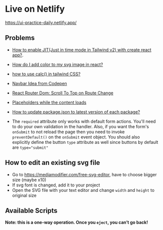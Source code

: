 # Live on Netlify

https://ui-practice-daily.netlify.app/

## Problems

- [How to enable JIT(Just in time mode in Tailwind v2) with create react app?](https://stackoverflow.com/questions/68619975/how-to-enable-jitjust-in-time-mode-with-create-react-app).

- [How do I add color to my svg image in react?](https://stackoverflow.com/questions/54519654/how-do-i-add-color-to-my-svg-image-in-react)

- [how to use calc() in tailwind CSS?](https://stackoverflow.com/questions/65976223/how-to-use-calc-in-tailwind-css)

- [Navbar Idea from Codepen](https://codepen.io/bowersrd/pen/dwXLba)

- [React Router Dom: Scroll To Top on Route Change](https://stackoverflow.com/questions/70193712/how-to-scroll-to-top-on-route-change-with-react-router-dom-v6)

- [Placeholders while the content loads](https://latteandcode.medium.com/react-placeholders-while-the-content-loads-dc8d08c85518)

- [How to update package.json to latest version of each package?](https://stackoverflow.com/questions/65086800/how-to-update-package-json-to-latest-version-of-each-package)

- The `required` attribute only works with default form actions. You'll need to
  do your own validation in the handler. Also, if you want the form's `onSubmit`
  to not reload the page then you need to invoke `preventDefault()` on the
  `onSubmit` event object. You should also explicitly define the button `type`
  attribute as well since buttons by default are `type="submit"`

## How to edit an existing svg file

- Go to https://mediamodifier.com/free-svg-editor, have to choose bigger size
  (maybe x10)
- If svg font is changed, add it to your project
- Open the SVG file with your text editor and change `width` and `height` to
  original size

## Available Scripts

**Note: this is a one-way operation. Once you `eject`, you can’t go back!**
